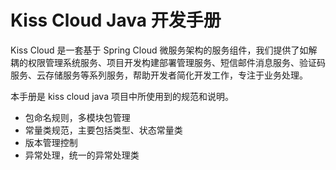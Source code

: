 # Kiss Cloud Java 开发手册

Kiss Cloud 是一套基于 Spring Cloud 微服务架构的服务组件，我们提供了如解耦的权限管理系统服务、项目开发构建部署管理服务、短信邮件消息服务、验证码服务、云存储服务等系列服务，帮助开发者简化开发工作，专注于业务处理。

本手册是 kiss cloud java 项目中所使用到的规范和说明。


* 包命名规则，多模块包管理
* 常量类规范，主要包括类型、状态常量类
* 版本管理控制
* 异常处理，统一的异常处理类
